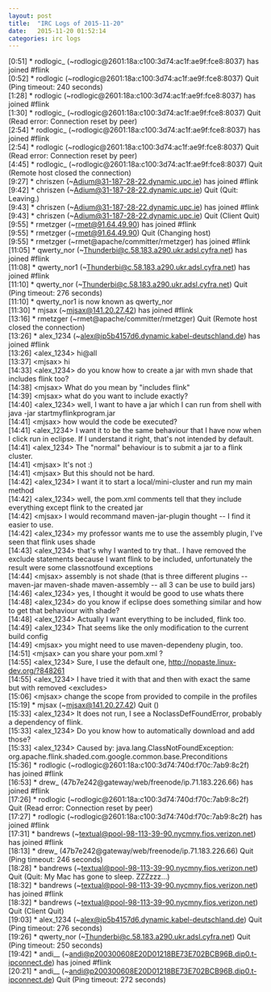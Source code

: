 ```yaml
---
layout: post
title:  "IRC Logs of 2015-11-20"
date:   2015-11-20 01:52:14
categories: irc logs
---
```

<span class="irc-date">[0:51]</span> <span class="irc-green">* rodlogic_ (~rodlogic@2601:18a:c100:3d74:ac1f:ae9f:fce8:8037) has joined #flink</span><br />
<span class="irc-date">[0:52]</span> <span class="irc-navy">* rodlogic (~rodlogic@2601:18a:c100:3d74:ac1f:ae9f:fce8:8037) Quit (Ping timeout: 240 seconds)</span><br />
<span class="irc-date">[1:28]</span> <span class="irc-green">* rodlogic (~rodlogic@2601:18a:c100:3d74:ac1f:ae9f:fce8:8037) has joined #flink</span><br />
<span class="irc-date">[1:30]</span> <span class="irc-navy">* rodlogic_ (~rodlogic@2601:18a:c100:3d74:ac1f:ae9f:fce8:8037) Quit (Read error: Connection reset by peer)</span><br />
<span class="irc-date">[2:54]</span> <span class="irc-green">* rodlogic_ (~rodlogic@2601:18a:c100:3d74:ac1f:ae9f:fce8:8037) has joined #flink</span><br />
<span class="irc-date">[2:54]</span> <span class="irc-navy">* rodlogic (~rodlogic@2601:18a:c100:3d74:ac1f:ae9f:fce8:8037) Quit (Read error: Connection reset by peer)</span><br />
<span class="irc-date">[4:45]</span> <span class="irc-navy">* rodlogic_ (~rodlogic@2601:18a:c100:3d74:ac1f:ae9f:fce8:8037) Quit (Remote host closed the connection)</span><br />
<span class="irc-date">[9:27]</span> <span class="irc-green">* chriszen (~Adium@31-187-28-22.dynamic.upc.ie) has joined #flink</span><br />
<span class="irc-date">[9:42]</span> <span class="irc-navy">* chriszen (~Adium@31-187-28-22.dynamic.upc.ie) Quit (Quit: Leaving.)</span><br />
<span class="irc-date">[9:43]</span> <span class="irc-green">* chriszen (~Adium@31-187-28-22.dynamic.upc.ie) has joined #flink</span><br />
<span class="irc-date">[9:43]</span> <span class="irc-navy">* chriszen (~Adium@31-187-28-22.dynamic.upc.ie) Quit (Client Quit)</span><br />
<span class="irc-date">[9:55]</span> <span class="irc-green">* rmetzger (~rmet@91.64.49.90) has joined #flink</span><br />
<span class="irc-date">[9:55]</span> <span class="irc-navy">* rmetzger (~rmet@91.64.49.90) Quit (Changing host)</span><br />
<span class="irc-date">[9:55]</span> <span class="irc-green">* rmetzger (~rmet@apache/committer/rmetzger) has joined #flink</span><br />
<span class="irc-date">[11:05]</span> <span class="irc-green">* qwerty_nor (~Thunderbi@c.58.183.a290.ukr.adsl.cyfra.net) has joined #flink</span><br />
<span class="irc-date">[11:08]</span> <span class="irc-green">* qwerty_nor1 (~Thunderbi@c.58.183.a290.ukr.adsl.cyfra.net) has joined #flink</span><br />
<span class="irc-date">[11:10]</span> <span class="irc-navy">* qwerty_nor (~Thunderbi@c.58.183.a290.ukr.adsl.cyfra.net) Quit (Ping timeout: 276 seconds)</span><br />
<span class="irc-date">[11:10]</span> <span class="irc-green">* qwerty_nor1 is now known as qwerty_nor</span><br />
<span class="irc-date">[11:30]</span> <span class="irc-green">* mjsax (~mjsax@141.20.27.42) has joined #flink</span><br />
<span class="irc-date">[13:16]</span> <span class="irc-navy">* rmetzger (~rmet@apache/committer/rmetzger) Quit (Remote host closed the connection)</span><br />
<span class="irc-date">[13:26]</span> <span class="irc-green">* alex_1234 (~alex@ip5b4157d6.dynamic.kabel-deutschland.de) has joined #flink</span><br />
<span class="irc-date">[13:26]</span> <span class="irc-black">&lt;alex_1234&gt; hi@all</span><br />
<span class="irc-date">[13:37]</span> <span class="irc-black">&lt;mjsax&gt; hi</span><br />
<span class="irc-date">[14:33]</span> <span class="irc-black">&lt;alex_1234&gt; do you know how to create a jar with mvn shade that includes flink too?</span><br />
<span class="irc-date">[14:38]</span> <span class="irc-black">&lt;mjsax&gt; What do you mean by "includes flink"</span><br />
<span class="irc-date">[14:39]</span> <span class="irc-black">&lt;mjsax&gt; what do you want to include exactly?</span><br />
<span class="irc-date">[14:40]</span> <span class="irc-black">&lt;alex_1234&gt; well, I want to have a jar which I can run from shell with java -jar startmyflinkprogram.jar</span><br />
<span class="irc-date">[14:41]</span> <span class="irc-black">&lt;mjsax&gt; how would the code be executed?</span><br />
<span class="irc-date">[14:41]</span> <span class="irc-black">&lt;alex_1234&gt; I want it to be the same behaviour that I have now when I click run in eclipse. If I understand it right, that's not intended by default.</span><br />
<span class="irc-date">[14:41]</span> <span class="irc-black">&lt;alex_1234&gt; The "normal" behaviour is to submit a jar to a flink cluster.</span><br />
<span class="irc-date">[14:41]</span> <span class="irc-black">&lt;mjsax&gt; It's not :)</span><br />
<span class="irc-date">[14:41]</span> <span class="irc-black">&lt;mjsax&gt; But this should not be hard.</span><br />
<span class="irc-date">[14:42]</span> <span class="irc-black">&lt;alex_1234&gt; I want it to start a local/mini-cluster and run my main method</span><br />
<span class="irc-date">[14:42]</span> <span class="irc-black">&lt;alex_1234&gt; well, the pom.xml comments tell that they include everything except flink to the created jar</span><br />
<span class="irc-date">[14:42]</span> <span class="irc-black">&lt;mjsax&gt; I would recommand maven-jar-plugin thought -- I find it easier to use.</span><br />
<span class="irc-date">[14:42]</span> <span class="irc-black">&lt;alex_1234&gt; my professor wants me to use the assembly plugin, I've seen that flink uses shade</span><br />
<span class="irc-date">[14:43]</span> <span class="irc-black">&lt;alex_1234&gt; that's why I wanted to try that.. I have removed the exclude statements because I want flink to be included, unfortunately the result were some classnotfound exceptions</span><br />
<span class="irc-date">[14:44]</span> <span class="irc-black">&lt;mjsax&gt; assembly is not shade (that is three different plugins -- maven-jar maven-shade maven-assembly -- all 3 can be use to build jars)</span><br />
<span class="irc-date">[14:46]</span> <span class="irc-black">&lt;alex_1234&gt; yes, I thought it would be good to use whats there</span><br />
<span class="irc-date">[14:48]</span> <span class="irc-black">&lt;alex_1234&gt; do you know if eclipse does something similar and how to get that behaviour with shade?</span><br />
<span class="irc-date">[14:48]</span> <span class="irc-black">&lt;alex_1234&gt; Actually I want everything to be included, flink too.</span><br />
<span class="irc-date">[14:49]</span> <span class="irc-black">&lt;alex_1234&gt; That seems like the only modification to the current build config</span><br />
<span class="irc-date">[14:49]</span> <span class="irc-black">&lt;mjsax&gt; you might need to use maven-dependeny plugin, too.</span><br />
<span class="irc-date">[14:51]</span> <span class="irc-black">&lt;mjsax&gt; can you share your pom.xml ?</span><br />
<span class="irc-date">[14:55]</span> <span class="irc-black">&lt;alex_1234&gt; Sure, I use the default one, <a href="http://nopaste.linux-dev.org/?848261">http://nopaste.linux-dev.org/?848261</a></span><br />
<span class="irc-date">[14:55]</span> <span class="irc-black">&lt;alex_1234&gt; I have tried it with that and then with exact the same but with removed &lt;excludes&gt;</span><br />
<span class="irc-date">[15:06]</span> <span class="irc-black">&lt;mjsax&gt; change the scope from provided to compile in the profiles</span><br />
<span class="irc-date">[15:19]</span> <span class="irc-navy">* mjsax (~mjsax@141.20.27.42) Quit ()</span><br />
<span class="irc-date">[15:33]</span> <span class="irc-black">&lt;alex_1234&gt; It does not run, I see a NoclassDefFoundError, probably a dependency of flink.</span><br />
<span class="irc-date">[15:33]</span> <span class="irc-black">&lt;alex_1234&gt; Do you know how to automatically download and add those?</span><br />
<span class="irc-date">[15:33]</span> <span class="irc-black">&lt;alex_1234&gt; Caused by: java.lang.ClassNotFoundException: org.apache.flink.shaded.com.google.common.base.Preconditions</span><br />
<span class="irc-date">[15:36]</span> <span class="irc-green">* rodlogic (~rodlogic@2601:18a:c100:3d74:740d:f70c:7ab9:8c2f) has joined #flink</span><br />
<span class="irc-date">[16:53]</span> <span class="irc-green">* drew_ (47b7e242@gateway/web/freenode/ip.71.183.226.66) has joined #flink</span><br />
<span class="irc-date">[17:26]</span> <span class="irc-navy">* rodlogic (~rodlogic@2601:18a:c100:3d74:740d:f70c:7ab9:8c2f) Quit (Read error: Connection reset by peer)</span><br />
<span class="irc-date">[17:27]</span> <span class="irc-green">* rodlogic (~rodlogic@2601:18a:c100:3d74:740d:f70c:7ab9:8c2f) has joined #flink</span><br />
<span class="irc-date">[17:31]</span> <span class="irc-green">* bandrews (~textual@pool-98-113-39-90.nycmny.fios.verizon.net) has joined #flink</span><br />
<span class="irc-date">[18:13]</span> <span class="irc-navy">* drew_ (47b7e242@gateway/web/freenode/ip.71.183.226.66) Quit (Ping timeout: 246 seconds)</span><br />
<span class="irc-date">[18:28]</span> <span class="irc-navy">* bandrews (~textual@pool-98-113-39-90.nycmny.fios.verizon.net) Quit (Quit: My Mac has gone to sleep. ZZZzzz…)</span><br />
<span class="irc-date">[18:32]</span> <span class="irc-green">* bandrews (~textual@pool-98-113-39-90.nycmny.fios.verizon.net) has joined #flink</span><br />
<span class="irc-date">[18:32]</span> <span class="irc-navy">* bandrews (~textual@pool-98-113-39-90.nycmny.fios.verizon.net) Quit (Client Quit)</span><br />
<span class="irc-date">[19:03]</span> <span class="irc-navy">* alex_1234 (~alex@ip5b4157d6.dynamic.kabel-deutschland.de) Quit (Ping timeout: 276 seconds)</span><br />
<span class="irc-date">[19:26]</span> <span class="irc-navy">* qwerty_nor (~Thunderbi@c.58.183.a290.ukr.adsl.cyfra.net) Quit (Ping timeout: 250 seconds)</span><br />
<span class="irc-date">[19:42]</span> <span class="irc-green">* andi__ (~andi@p200300608E20D01218BE73E702BCB96B.dip0.t-ipconnect.de) has joined #flink</span><br />
<span class="irc-date">[20:21]</span> <span class="irc-navy">* andi__ (~andi@p200300608E20D01218BE73E702BCB96B.dip0.t-ipconnect.de) Quit (Ping timeout: 272 seconds)</span><br />

